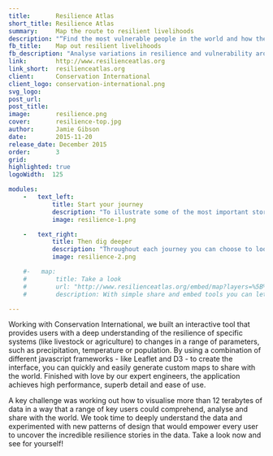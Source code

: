 ```yaml
---
title:       Resilience Atlas
short_title: Resilience Atlas
summary:     Map the route to resilient livelihoods
description: "“Find the most vulnerable people in the world and how they adapt to stresses and shocks.”"
fb_title:    Map out resilient livelihoods
fb_description: "Analyse variations in resilience and vulnerability around the world using interactive maps"
link:        http://www.resilienceatlas.org
link_short:  resilienceatlas.org
client:      Conservation International
client_logo: conservation-international.png
svg_logo:    
post_url:    
post_title:  
image:       resilience.png
cover:       resilience-top.jpg
author:      Jamie Gibson
date:        2015-11-20
release_date: December 2015
order:       3
grid:       
highlighted: true
logoWidth:  125

modules:
    -   text_left:
            title: Start your journey
            description: "To illustrate some of the most important stories across the world we’ve collected together map layers, pictures and stories into compelling journeys. Quickly assess the livelihoods at stake, the stresses and shocks that affect those livelihoods and the vulnerabilities that could undermine them."
            image: resilience-1.png

    -   text_right:
            title: Then dig deeper
            description: "Throughout each journey you can choose to look at the data on the map. With a wide range of indicators to choose from, you can dig even deeper and see how the possession of different assets improves resilience, or which shocks an area is most at risk from. Once you’ve found the data you want, you can find out where the data came from, download it for further analysis, or share it with your networks."
            image: resilience-2.png

    #-   map:
    #        title: Take a look
    #        url: "http://www.resilienceatlas.org/embed/map?layers=%5B%7B%22id%22%3A6%2C%22opacity%22%3A1%2C%22order%22%3A13%7D%2C%7B%22id%22%3A54%2C%22opacity%22%3A0.39%2C%22order%22%3A15%7D%2C%7B%22id%22%3A8%2C%22opacity%22%3A1%2C%22order%22%3A12%7D%5D&zoom=6&center=%7B%22lat%22%3A7.509534926636508%2C%22lng%22%3A41.50634765625%7D"
    #        description: With simple share and embed tools you can let the world know what you've found out.  

---
```

Working with Conservation International, we built an interactive tool that provides users with a deep understanding of the resilience of specific systems (like livestock or agriculture) to changes in a range of parameters, such as precipitation, temperature or population. By using a combination of different javascript frameworks - like Leaflet and D3 - to create the interface, you can quickly and easily generate custom maps to share with the world. Finished with love by our expert engineers, the application achieves high performance, superb detail and ease of use.

A key challenge was working out how to visualise more than 12 terabytes of data in a way that a range of key users could comprehend, analyse and share with the world. We took time to deeply understand the data and experimented with new patterns of design that would empower every user to uncover the incredible resilience stories in the data. Take a look now and see for yourself! 
